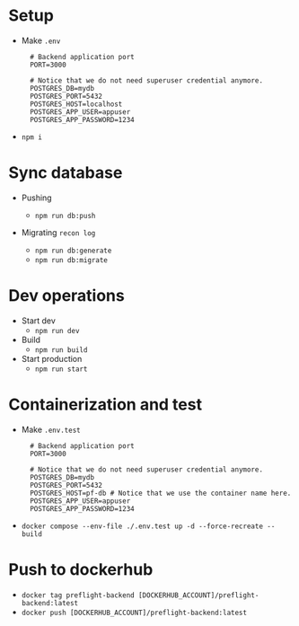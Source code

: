 # Setup

- Make `.env`

  ```
    # Backend application port
    PORT=3000

    # Notice that we do not need superuser credential anymore.
    POSTGRES_DB=mydb
    POSTGRES_PORT=5432
    POSTGRES_HOST=localhost
    POSTGRES_APP_USER=appuser
    POSTGRES_APP_PASSWORD=1234
  ```

- `npm i`

# Sync database

- Pushing

  - `npm run db:push`

- Migrating `recon log`
  - `npm run db:generate`
  - `npm run db:migrate`

# Dev operations

- Start dev
  - `npm run dev`
- Build
  - `npm run build`
- Start production
  - `npm run start`

# Containerization and test

- Make `.env.test`

  ```
    # Backend application port
    PORT=3000

    # Notice that we do not need superuser credential anymore.
    POSTGRES_DB=mydb
    POSTGRES_PORT=5432
    POSTGRES_HOST=pf-db # Notice that we use the container name here.
    POSTGRES_APP_USER=appuser
    POSTGRES_APP_PASSWORD=1234
  ```

- `docker compose --env-file ./.env.test up -d --force-recreate --build`

# Push to dockerhub

- `docker tag preflight-backend [DOCKERHUB_ACCOUNT]/preflight-backend:latest`
- `docker push [DOCKERHUB_ACCOUNT]/preflight-backend:latest`

